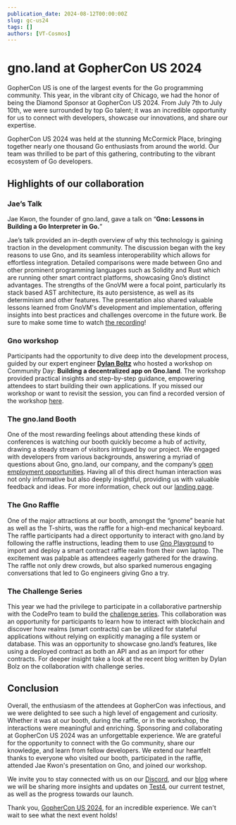 ```yaml
---
publication_date: 2024-08-12T00:00:00Z
slug: gc-us24
tags: []
authors: [VT-Cosmos]
---
```


# gno.land at GopherCon US 2024

GopherCon US is one of the largest events for the Go programming community.
This year, in the vibrant city of Chicago, we had the honor of being the Diamond
Sponsor at GopherCon US 2024. From July 7th to July 10th, we were surrounded by 
top Go talent; it was an incredible opportunity for us to connect with developers,
showcase our innovations, and share our expertise.

GopherCon US 2024 was held at the stunning McCormick Place, bringing together
nearly one thousand Go enthusiasts from around the world. Our team was thrilled
to be part of this gathering, contributing to the vibrant ecosystem of Go
developers.

## Highlights of our collaboration

### Jae’s Talk

Jae Kwon, the founder of gno.land, gave a talk on “**Gno: Lessons in Building a
Go Interpreter in Go.**”

Jae’s talk provided an in-depth overview of why this technology is gaining 
traction in the development community. The discussion began with the key reasons
to use Gno, and its seamless interoperability which allows for effortless 
integration. Detailed comparisons were made between Gno and other prominent
programming languages such as Solidity and Rust which are running other smart 
contract platforms, showcasing Gno’s distinct advantages. The strengths of the
GnoVM were a focal point, particularly its stack based AST architecture, its 
auto persistence, as well as its determinism and other features. The presentation
also shared valuable lessons learned from GnoVM's development and implementation,
offering insights into best practices and challenges overcome in the future work. 
Be sure to make some time to watch [the recording](https://www.youtube.com/watch?v=betUkghf_jo)!

### Gno workshop

Participants had the opportunity to dive deep into the development process, 
guided by our expert engineer **[Dylan Boltz](https://github.com/deelawn)** who hosted a workshop on Community 
Day: **Building a decentralized app on Gno.land**. The workshop provided practical 
insights and step-by-step guidance, empowering attendees to start building their
own applications. If you missed our workshop or want to revisit the session, you 
can find a recorded version of the workshop [here](https://www.youtube.com/watch?v=lwL2VyjaV-A).

### The gno.land Booth
One of the most rewarding feelings about attending these kinds of conferences
is watching our booth quickly become a hub of activity, drawing a steady stream 
of visitors intrigued by our project. We engaged with developers from various 
backgrounds, answering a myriad of questions about Gno, gno.land, our company, 
and the company’s [open employment opportunities](https://jobs.lever.co/allinbits).
Having all of this direct human interaction was not only informative but also
deeply insightful, providing us with valuable feedback and ideas. For more 
information, check out our [landing page](https://gno.land/gophercon24).

### The Gno Raffle

One of the major attractions at our booth, amongst the “gnome” beanie hat as 
well as the T-shirts, was the raffle for a high-end mechanical keyboard. The 
raffle participants had a direct opportunity to interact with gno.land by 
following the raffle instructions, leading them to use [Gno Playground](https://play.gno.land/) to import
and deploy a smart contract raffle realm from their own laptop. The excitement 
was palpable as attendees eagerly gathered for the drawing. The raffle not only 
drew crowds, but also sparked numerous engaging conversations that led to Go 
engineers giving Gno a try.

### The Challenge Series

This year we had the privilege to participate in a collaborative partnership
with the CodePro team to build the [challenge series](https://gophercon.challengeseries.org/). This collaboration was an
opportunity for participants to learn how to interact with blockchain and 
discover how realms (smart contracts) can be utilized for stateful applications
without relying on explicitly managing a file system or database. This was an 
opportunity to showcase gno.land’s features, like using a deployed contract as
both an API and as an import for other contracts. For deeper insight take a look 
at the recent blog written by Dylan Bolz on the collaboration with challenge 
series.

## Conclusion

Overall, the enthusiasm of the attendees at GopherCon was infectious, and we 
were delighted to see such a high level of engagement and curiosity. Whether 
it was at our booth, during the raffle, or in the workshop, the interactions
were meaningful and enriching. Sponsoring and collaborating at GopherCon US 
2024 was an unforgettable experience. We are grateful for the opportunity to 
connect with the Go community, share our knowledge, and learn from fellow 
developers. We extend our heartfelt thanks to everyone who visited our booth,
participated in the raffle, attended Jae Kwon's presentation on Gno, and joined 
our workshop.

We invite you to stay connected with us on our [Discord](https://discord.gg/43HC5NZzHe),
and our [blog](https://gno.land/r/gnoland/blog) where we 
will be sharing more insights and updates on 
[Test4](https://gno.land/r/gnoland/blog:p/test4-live), our current testnet, as
well as the progress towards our launch.

Thank you, [GopherCon US 2024](https://x.com/gophercon), for an incredible experience. 
We can't wait to see what the next event holds!

